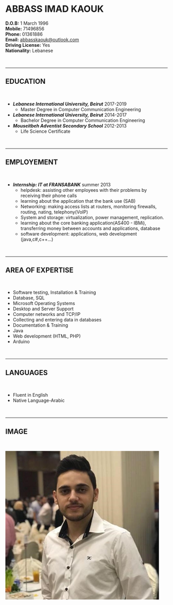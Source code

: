 # ABBASS IMAD KAOUK 

**D.O.B:** 1 March 1996 <br>
**Mobile:** 71496856 <br>
**Phone:** 01361886 <br>
**Email:** abbasskaouk@outlook.com <br>
**Driving License:** Yes <br>
**Nationality:** Lebanese <br>

<br>

---

## EDUCATION
<br>

* ***Lebanese International University, Beirut*** 2017-2019
    * Master Degree in Computer Communication Engineering
* ***Lebanese International University, Beirut*** 2014-2017
    * Bachelor Degree in Computer Communication Engineering
* ***Mouseitbeh Adventist Secondary School*** 2012-2013
    * Life Science Certificate

<br>

---

## EMPLOYEMENT
<br>

* ***Internship: IT at FRANSABANK*** summer 2013
    * helpdesk: assisting other employees with their problems by receiving their phone calls
    * learning about the application that the bank use (SAB)
    * Networking: making access lists at routers, monitoring firewalls, routing, nating, telephony(VoIP)
    * System and storage: virtualization, power management, replication.
    * learning about the core banking application(AS400 - IBMi), transferring money between accounts and applications, database
    * software development: applications, web development (java,c#,c++...)

<br>

---
## AREA OF EXPERTISE
<br>

* Software testing, Installation & Training
* Database, SQL
* Microsoft Operating Systems
* Desktop and Server Support
* Computer networks and TCP/IP
* Collecting and entering data in databases
* Documentation & Training
* Java
* Web development (HTML, PHP)
* Arduino

<br>

---

## LANGUAGES
<br>

* Fluent in English
* Native Language-Arabic

<br>

---

## IMAGE
<br>

![profile pic](https://raw.githubusercontent.com/abbasskaouk/Marddown-cv/master/pic/profile%20pic.jpg)